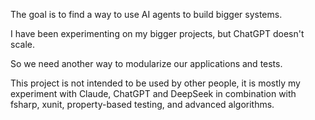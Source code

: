 The goal is to find a way to use AI agents to build bigger systems. 

I have been experimenting on my bigger projects, but ChatGPT doesn't scale. 

So we need another way to modularize our applications and tests.

This project is not intended to be used by other people, it is mostly my experiment with Claude, ChatGPT and DeepSeek in combination with fsharp, xunit, property-based testing, and advanced algorithms.

